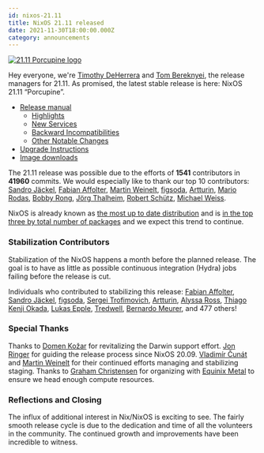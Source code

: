 ```yaml
---
id: nixos-21.11
title: NixOS 21.11 released 
date: 2021-11-30T18:00:00.000Z
category: announcements
---
```

[![21.11 Porcupine logo](/logo/nixos-logo-21.11-porcupine-lores.png)](https://github.com/NixOS/nixos-artwork/blob/master/releases/21.11-porcupine/porcupine.png)

Hey everyone, we're [Timothy DeHerrera](https://github.com/nrdxp) and [Tom Bereknyei](https://github.com/tomberek), the release managers for 21.11. As promised, the latest stable release is here: NixOS 21.11 “Porcupine”.

*   [Release manual](/manual/nixos/stable/release-notes.html#sec-release-21.11)
    *   [Highlights](/manual/nixos/stable/release-notes.html#sec-release-21.11-highlights)
    *   [New Services](/manual/nixos/stable/release-notes.html#sec-release-21.11-new-services)
    *   [Backward Incompatibilities](/manual/nixos/stable/release-notes.html#sec-release-21.11-incompatibilities)
    *   [Other Notable Changes](/manual/nixos/stable/release-notes.html#sec-release-21.11-notable-changes)
*   [Upgrade Instructions](/manual/nixos/stable/index.html#sec-upgrading)
*   [Image downloads](/download.html#download-nixos)

The 21.11 release was possible due to the efforts of **1541** contributors in **41960** commits. We would especially like to thank our top 10 contributors: [Sandro Jäckel](https://github.com/supersandro2000), [Fabian Affolter](https://github.com/fabaff), [Martin Weinelt](https://github.com/mweinelt), [figsoda](https://github.com/figsoda), [Artturin](https://github.com/Artturin), [Mario Rodas](https://github.com/marsam), [Bobby Rong](https://github.com/bobby285271), [Jörg Thalheim](https://github.com/mic92), [Robert Schütz](https://github.com/dotlambda), [Michael Weiss](https://github.com/primeos).

NixOS is already known as [the most up to date distribution](https://repology.org/repositories/statistics/newest) and is [in the top three by total number of packages](https://repology.org/repositories/statistics/total) and we expect this trend to continue.

### Stabilization Contributors

Stabilization of the NixOS happens a month before the planned release. The goal is to have as little as possible continuous integration (Hydra) jobs failing before the release is cut.

Individuals who contributed to stabilizing this release: [Fabian Affolter](https://github.com/fabaff), [Sandro Jäckel](https://github.com/supersandro2000), [figsoda](https://github.com/figsoda), [Sergei Trofimovich](https://github.com/trofi), [Artturin](https://github.com/Artturin), [Alyssa Ross](https://github.com/alyssais), [Thiago Kenji Okada](https://github.com/thiagokokada), [Lukas Epple](https://github.com/sternenseemann), [Tredwell](https://github.com/TredwellGit), [Bernardo Meurer](https://github.com/lovesegfault), and 477 others!

### Special Thanks

Thanks to [Domen Kožar](https://github.com/domenkozar) for revitalizing the Darwin support effort. [Jon Ringer](https://github.com/jonringer) for guiding the release process since NixOS 20.09. [Vladimír Čunát](https://github.com/vcunat) and [Martin Weinelt](https://github.com/mweinelt) for their continued efforts managing and stabilizing staging. Thanks to [Graham Christensen](https://github.com/grahamc) for organizing with [Equinix Metal](https://metal.equinix.com/) to ensure we head enough compute resources.

### Reflections and Closing

The influx of additional interest in Nix/NixOS is exciting to see. The fairly smooth release cycle is due to the dedication and time of all the volunteers in the community. The continued growth and improvements have been incredible to witness.
